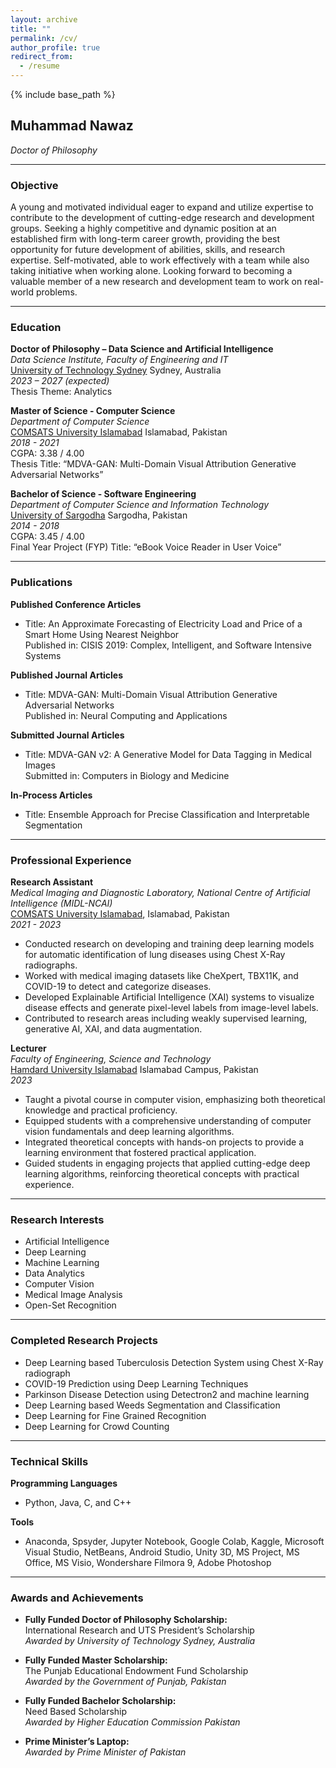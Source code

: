 ```yaml
---
layout: archive
title: ""
permalink: /cv/
author_profile: true
redirect_from:
  - /resume
---
```


{% include base_path %}




## Muhammad Nawaz
*Doctor of Philosophy*

---


### Objective
A young and motivated individual eager to expand and utilize expertise to contribute to the development of cutting-edge research and development groups. Seeking a highly competitive and dynamic position at an established firm with long-term career growth, providing the best opportunity for future development of abilities, skills, and research expertise. Self-motivated, able to work effectively with a team while also taking initiative when working alone. Looking forward to becoming a valuable member of a new research and development team to work on real-world problems.

---


### Education

**Doctor of Philosophy – Data Science and Artificial Intelligence**  
*Data Science Institute, Faculty of Engineering and IT*  
[University of Technology Sydney](https://www.uts.edu.au/) Sydney, Australia  
*2023 – 2027 (expected)*  
Thesis Theme: Analytics  

**Master of Science - Computer Science**  
*Department of Computer Science*  
[COMSATS University Islamabad](https://www.comsats.edu.pk/) Islamabad, Pakistan  
*2018 - 2021*  
CGPA: 3.38 / 4.00  
Thesis Title: “MDVA-GAN: Multi-Domain Visual Attribution Generative Adversarial Networks”

**Bachelor of Science - Software Engineering**  
*Department of Computer Science and Information Technology*  
[University of Sargodha](https://su.edu.pk/) Sargodha, Pakistan  
*2014 - 2018*  
CGPA: 3.45 / 4.00  
Final Year Project (FYP) Title: “eBook Voice Reader in User Voice”

---

### Publications

**Published Conference Articles**  
- Title: An Approximate Forecasting of Electricity Load and Price of a Smart Home Using Nearest Neighbor  
  Published in: CISIS 2019: Complex, Intelligent, and Software Intensive Systems  

**Published Journal Articles**  
- Title: MDVA-GAN: Multi-Domain Visual Attribution Generative Adversarial Networks  
  Published in: Neural Computing and Applications  

**Submitted Journal Articles**  
- Title: MDVA-GAN v2: A Generative Model for Data Tagging in Medical Images  
  Submitted in: Computers in Biology and Medicine  

**In-Process Articles**  
- Title: Ensemble Approach for Precise Classification and Interpretable Segmentation  

---

### Professional Experience

**Research Assistant**  
*Medical Imaging and Diagnostic Laboratory, National Centre of Artificial Intelligence (MIDL-NCAI)*  
[COMSATS University Islamabad](https://www.comsats.edu.pk/), Islamabad, Pakistan  
*2021 - 2023*  
- Conducted research on developing and training deep learning models for automatic identification of lung diseases using Chest X-Ray radiographs.
- Worked with medical imaging datasets like CheXpert, TBX11K, and COVID-19 to detect and categorize diseases.
- Developed Explainable Artificial Intelligence (XAI) systems to visualize disease effects and generate pixel-level labels from image-level labels.
- Contributed to research areas including weakly supervised learning, generative AI, XAI, and data augmentation.

**Lecturer**  
*Faculty of Engineering, Science and Technology*  
[Hamdard University Islamabad](https://www.hamdard.edu.pk/) Islamabad Campus, Pakistan  
*2023*  
- Taught a pivotal course in computer vision, emphasizing both theoretical knowledge and practical proficiency.
- Equipped students with a comprehensive understanding of computer vision fundamentals and deep learning algorithms.
- Integrated theoretical concepts with hands-on projects to provide a learning environment that fostered practical application.
- Guided students in engaging projects that applied cutting-edge deep learning algorithms, reinforcing theoretical concepts with practical experience.

---

### Research Interests
- Artificial Intelligence
- Deep Learning
- Machine Learning
- Data Analytics
- Computer Vision
- Medical Image Analysis
- Open-Set Recognition

---

### Completed Research Projects

- Deep Learning based Tuberculosis Detection System using Chest X-Ray radiograph
- COVID-19 Prediction using Deep Learning Techniques
- Parkinson Disease Detection using Detectron2 and machine learning
- Deep Learning based Weeds Segmentation and Classification
- Deep Learning for Fine Grained Recognition
- Deep Learning for Crowd Counting

---

### Technical Skills

**Programming Languages**  
- Python, Java, C, and C++

**Tools**  
- Anaconda, Spsyder, Jupyter Notebook, Google Colab, Kaggle, Microsoft Visual Studio, NetBeans, Android Studio, Unity 3D, MS Project, MS Office, MS Visio, Wondershare Filmora 9, Adobe Photoshop

---

### Awards and Achievements

- **Fully Funded Doctor of Philosophy Scholarship:**  
  International Research and UTS President’s Scholarship  
  *Awarded by University of Technology Sydney, Australia*

- **Fully Funded Master Scholarship:**  
  The Punjab Educational Endowment Fund Scholarship  
  *Awarded by the Government of Punjab, Pakistan*

- **Fully Funded Bachelor Scholarship:**  
  Need Based Scholarship  
  *Awarded by Higher Education Commission Pakistan*

- **Prime Minister’s Laptop:**  
  *Awarded by Prime Minister of Pakistan*

